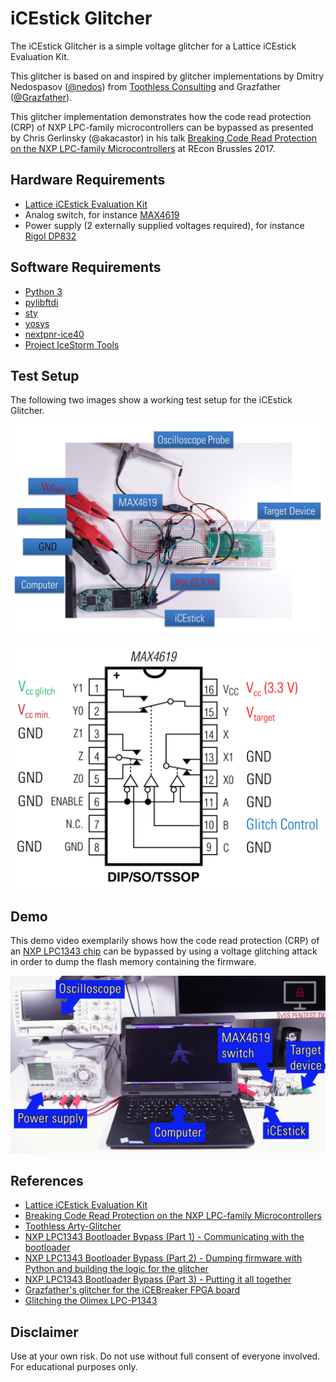 # iCEstick Glitcher

The iCEstick Glitcher is a simple voltage glitcher for a Lattice iCEstick Evaluation Kit.

This glitcher is based on and inspired by glitcher implementations by
Dmitry Nedospasov ([@nedos](https://twitter.com/nedos)) from [Toothless Consulting](https://toothless.co/)
and Grazfather ([@Grazfather](https://twitter.com/Grazfather)).

This glitcher implementation demonstrates how the code read protection (CRP) of
NXP LPC-family microcontrollers can be bypassed as presented by Chris
Gerlinsky (@akacastor) in his talk [Breaking Code Read Protection on the NXP LPC-family Microcontrollers](https://recon.cx/2017/brussels/resources/slides/RECON-BRX-2017-Breaking_CRP_on_NXP_LPC_Microcontrollers_slides.pdf)
at REcon Brussles 2017.

## Hardware Requirements

- [Lattice iCEstick Evaluation Kit](http://www.latticesemi.com/icestick)
- Analog switch, for instance [MAX4619](https://www.maximintegrated.com/en/products/analog/analog-switches-multiplexers/MAX4619.html)
- Power supply (2 externally supplied voltages required), for instance [Rigol DP832](https://www.rigolna.com/products/dc-power-loads/dp800/)

## Software Requirements

- [Python 3](https://www.python.org/)
- [pylibftdi](https://pypi.org/project/pylibftdi/)
- [sty](https://pypi.org/project/sty/)
- [yosys](https://github.com/YosysHQ/yosys)
- [nextpnr-ice40](https://github.com/YosysHQ/nextpnr)
- [Project IceStorm Tools](https://github.com/cliffordwolf/icestorm)

## Test Setup

The following two images show a working test setup for the iCEstick Glitcher.

![iCEstick Glitcher test setup](/images/icestick_glitcher_test_setup.jpg)

![MAX4619 wiring using iCEstick Glitcher](/images/glitcher_max4619_wiring.jpg)

## Demo

This demo video exemplarily shows how the code read protection (CRP) of an [NXP LPC1343 chip](https://www.nxp.com/docs/en/user-guide/UM10375.pdf) can be bypassed by using a voltage glitching attack in order to dump the flash memory containing the firmware.

[![SySS PoC Video: Voltage Glitching Attack using SySS iCEstick Glitcher](/images/icestick_glitcher_poc_video.jpg)](https://www.youtube.com/watch?v=FVUhVewFmxw "Voltage Glitching Attack using SySS iCEstick Glitcher")

## References

- [Lattice iCEstick Evaluation Kit](http://www.latticesemi.com/icestick)
- [Breaking Code Read Protection on the NXP LPC-family Microcontrollers](https://recon.cx/2017/brussels/resources/slides/RECON-BRX-2017-Breaking_CRP_on_NXP_LPC_Microcontrollers_slides.pdf)
- [Toothless Arty-Glitcher](https://github.com/toothlessco/arty-glitcher)
- [NXP LPC1343 Bootloader Bypass (Part 1) - Communicating with the bootloader](https://toothless.co/blog/bootloader-bypass-part1/)
- [NXP LPC1343 Bootloader Bypass (Part 2) - Dumping firmware with Python and building the logic for the glitcher](https://toothless.co/blog/bootloader-bypass-part2/)
- [NXP LPC1343 Bootloader Bypass (Part 3) - Putting it all together](https://toothless.co/blog/bootloader-bypass-part3/)
- [Grazfather's glitcher for the iCEBreaker FPGA board](https://github.com/Grazfather/glitcher)
- [Glitching the Olimex LPC-P1343](http://grazfather.github.io/re/pwn/electronics/fpga/2019/12/08/Glitcher.html)

## Disclaimer

Use at your own risk. Do not use without full consent of everyone involved.
For educational purposes only.
